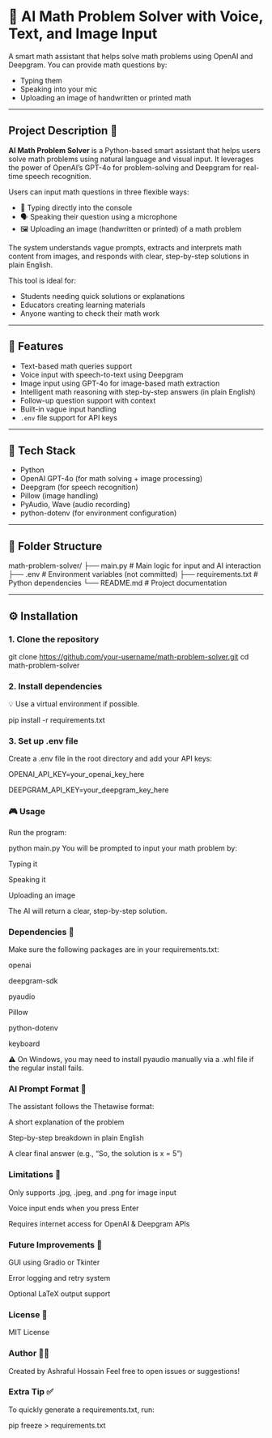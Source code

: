 # 🧮 AI Math Problem Solver with Voice, Text, and Image Input

A smart math assistant that helps solve math problems using OpenAI and Deepgram. You can provide math questions by:
- Typing them
- Speaking into your mic
- Uploading an image of handwritten or printed math

---

## Project Description 📌

**AI Math Problem Solver** is a Python-based smart assistant that helps users solve math problems using natural language and visual input. It leverages the power of OpenAI’s GPT-4o for problem-solving and Deepgram for real-time speech recognition.

Users can input math questions in three flexible ways:
- 📝 Typing directly into the console
- 🗣️ Speaking their question using a microphone
- 🖼️ Uploading an image (handwritten or printed) of a math problem

The system understands vague prompts, extracts and interprets math content from images, and responds with clear, step-by-step solutions in plain English.

This tool is ideal for:
- Students needing quick solutions or explanations
- Educators creating learning materials
- Anyone wanting to check their math work

---

## 🚀 Features

- Text-based math queries support  
- Voice input with speech-to-text using Deepgram  
- Image input using GPT-4o for image-based math extraction  
- Intelligent math reasoning with step-by-step answers (in plain English)  
- Follow-up question support with context  
- Built-in vague input handling  
- `.env` file support for API keys  

---

## 🧠 Tech Stack

- Python  
- OpenAI GPT-4o (for math solving + image processing)  
- Deepgram (for speech recognition)  
- Pillow (image handling)  
- PyAudio, Wave (audio recording)  
- python-dotenv (for environment configuration)  

---

## 📁 Folder Structure

math-problem-solver/
├── main.py # Main logic for input and AI interaction
├── .env # Environment variables (not committed)
├── requirements.txt # Python dependencies
└── README.md # Project documentation

---

## ⚙️ Installation

### 1. Clone the repository


git clone https://github.com/your-username/math-problem-solver.git
cd math-problem-solver
### 2. Install dependencies
💡 Use a virtual environment if possible.


pip install -r requirements.txt
### 3. Set up .env file
Create a .env file in the root directory and add your API keys:


OPENAI_API_KEY=your_openai_key_here

DEEPGRAM_API_KEY=your_deepgram_key_here
### 🎮 Usage
Run the program:


python main.py
You will be prompted to input your math problem by:

Typing it

Speaking it

Uploading an image

The AI will return a clear, step-by-step solution.

### Dependencies 🧪
Make sure the following packages are in your requirements.txt:


openai

deepgram-sdk

pyaudio

Pillow

python-dotenv

keyboard

⚠️ On Windows, you may need to install pyaudio manually via a .whl file if the regular install fails.

### AI Prompt Format 🤖
The assistant follows the Thetawise format:

A short explanation of the problem

Step-by-step breakdown in plain English

A clear final answer (e.g., “So, the solution is x = 5”)

### Limitations 🛑
Only supports .jpg, .jpeg, and .png for image input

Voice input ends when you press Enter

Requires internet access for OpenAI & Deepgram APIs

### Future Improvements 🧩
GUI using Gradio or Tkinter

Error logging and retry system

Optional LaTeX output support

### License 📝
MIT License

### Author 🙋‍♂️
Created by Ashraful Hossain
Feel free to open issues or suggestions!

### Extra Tip ✅
To quickly generate a requirements.txt, run:

pip freeze > requirements.txt
